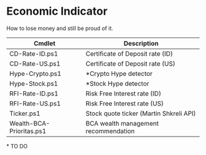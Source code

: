 # Economic Indicator


How to lose money and still be proud of it.

Cmdlet | Description
----------- | -----------
CD-Rate-ID.ps1 | Certificate of Deposit rate (ID)
CD-Rate-US.ps1 | Certificate of Deposit rate (US)
Hype-Crypto.ps1 | *Crypto Hype detector 
Hype-Stock.ps1 | *Stock Hype detector
RFI-Rate-ID.ps1 | Risk Free Interest rate (ID)
RFI-Rate-US.ps1 | Risk Free Interest rate (US)
Ticker.ps1 | Stock quote ticker (Martin Shkreli API)
Wealth-BCA-Prioritas.ps1 | BCA wealth management recommendation


\* TO DO

